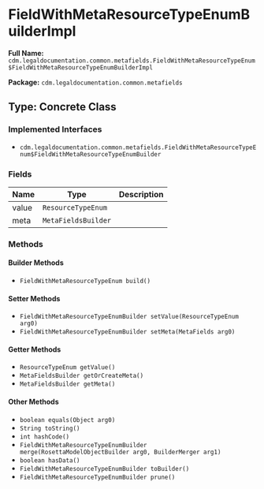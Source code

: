 # FieldWithMetaResourceTypeEnumBuilderImpl

**Full Name:** `cdm.legaldocumentation.common.metafields.FieldWithMetaResourceTypeEnum$FieldWithMetaResourceTypeEnumBuilderImpl`

**Package:** `cdm.legaldocumentation.common.metafields`

## Type: Concrete Class

### Implemented Interfaces

- `cdm.legaldocumentation.common.metafields.FieldWithMetaResourceTypeEnum$FieldWithMetaResourceTypeEnumBuilder`

### Fields

| Name | Type | Description |
|------|------|-------------|
| value | `ResourceTypeEnum` |  |
| meta | `MetaFieldsBuilder` |  |

### Methods

#### Builder Methods

- `FieldWithMetaResourceTypeEnum build()`

#### Setter Methods

- `FieldWithMetaResourceTypeEnumBuilder setValue(ResourceTypeEnum arg0)`
- `FieldWithMetaResourceTypeEnumBuilder setMeta(MetaFields arg0)`

#### Getter Methods

- `ResourceTypeEnum getValue()`
- `MetaFieldsBuilder getOrCreateMeta()`
- `MetaFieldsBuilder getMeta()`

#### Other Methods

- `boolean equals(Object arg0)`
- `String toString()`
- `int hashCode()`
- `FieldWithMetaResourceTypeEnumBuilder merge(RosettaModelObjectBuilder arg0, BuilderMerger arg1)`
- `boolean hasData()`
- `FieldWithMetaResourceTypeEnumBuilder toBuilder()`
- `FieldWithMetaResourceTypeEnumBuilder prune()`

